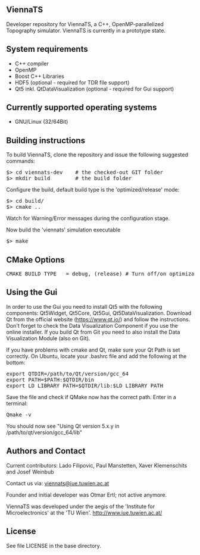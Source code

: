 ViennaTS
--------------------------

Developer repository for ViennaTS, a C++, OpenMP-parallelized Topography simulator.
ViennaTS is currently in a prototype state.

System requirements
--------------------------

* C++ compiler
* OpenMP
* Boost C++ Libraries
* HDF5 (optional - required for TDR file support)
* Qt5 inkl. QtDataVisualization (optional - required for Gui support)

Currently supported operating systems
--------------------------
* GNU/Linux (32/64Bit)

Building instructions
--------------------------

To build ViennaTS, clone the repository and issue the following suggested commands:

<pre>
$> cd viennats-dev    # the checked-out GIT folder
$> mkdir build        # the build folder
</pre>

Configure the build, default build type is the 'optimized/release' mode:
<pre>
$> cd build/
$> cmake ..
</pre>
Watch for Warning/Error messages during the configuration stage.

Now build the 'viennats' simulation executable 
<pre>
$> make 
</pre>

CMake Options
--------------------------

<pre>
CMAKE_BUILD_TYPE   = debug, (release) # Turn off/on optimizations (default: release, i.e., optimized mode)
</pre>

Using the Gui
--------------------------
In order to use the Gui you need to install Qt5 with the following components: Qt5Widget, Qt5Core, Qt5Gui, Qt5DataVisualization.
Download Qt from the official website (https://www.qt.io/) and follow the instructions. Don't forget to check the Data Visualization
Component if you use the online installer. If you build Qt from Git you need to also install the Data Visualization Module (also on Git).

If you have problems with cmake and Qt, make sure your Qt Path is set correctly.
On Ubuntu, locate your .bashrc file and add the following at the bottom:

<pre>
export QTDIR=/path/to/Qt/version/gcc_64
export PATH=$PATH:$QTDIR/bin
export LD_LIBRARY_PATH=$QTDIR/lib:$LD_LIBRARY_PATH
</pre>

Save the file and check if QMake now has the correct path. Enter in a terminal:

<pre>
Qmake -v
</pre>

You should now see "Using Qt version 5.x.y in /path/to/qt/version/gcc_64/lib"

Authors and Contact
------------------------

Current contributors: Lado Filipovic, Paul Manstetten, Xaver Klemenschits and Josef Weinbub

Contact us via: viennats@iue.tuwien.ac.at

Founder and initial developer was Otmar Ertl; not active anymore.

ViennaTS was developed under the aegis of the 'Institute for Microelectronics' at the 'TU Wien'.
http://www.iue.tuwien.ac.at/

License
--------------------------
See file LICENSE in the base directory.
